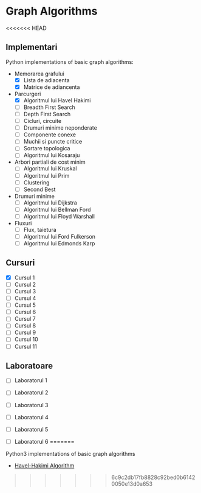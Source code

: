 # Graph Algorithms
<<<<<<< HEAD

## Implementari

Python implementations of basic graph algorithms:
- Memorarea grafului
    - [x] Lista de adiacenta
    - [x] Matrice de adiancenta
 - Parcurgeri
    - [x] Algoritmul lui Havel Hakimi
    - [ ] Breadth First Search
    - [ ] Depth First Search
    - [ ] Cicluri, circuite
    - [ ] Drumuri minime neponderate
    - [ ] Componente conexe
    - [ ] Muchii si puncte critice
    - [ ] Sortare topologica
    - [ ] Algoritmul lui Kosaraju
 - Arbori partiali de cost minim
    - [ ] Algoritmul lui Kruskal
    - [ ] Algoritmul lui Prim
    - [ ] Clustering
    - [ ] Second Best
 - Drumuri minime
    - [ ] Algoritmul lui Dijkstra
    - [ ] Algoritmul lui Bellman Ford
    - [ ] Algoritmul lui Floyd Warshall
 - Fluxuri
    - [ ] Flux, taietura
    - [ ] Algoritmul lui Ford Fulkerson
    - [ ] Algoritmul lui Edmonds Karp
    
 ## Cursuri
- [x] Cursul 1
- [ ] Cursul 2
- [ ] Cursul 3
- [ ] Cursul 4
- [ ] Cursul 5
- [ ] Cursul 6
- [ ] Cursul 7
- [ ] Cursul 8
- [ ] Cursul 9
- [ ] Cursul 10
- [ ] Cursul 11

## Laboratoare
- [ ] Laboratorul 1
- [ ] Laboratorul 2
- [ ] Laboratorul 3
- [ ] Laboratorul 4
- [ ] Laboratorul 5
- [ ] Laboratorul 6
=======
 

Python3 implementations of basic graph algorithms
 - [Havel-Hakimi Algorithm](https://github.com/TeodoraLazaroiu/Graph-Algorithms/tree/main/Havel-Hakimi)
>>>>>>> 6c9c2db17fb8828c92bed0b61420050e13d0a653
